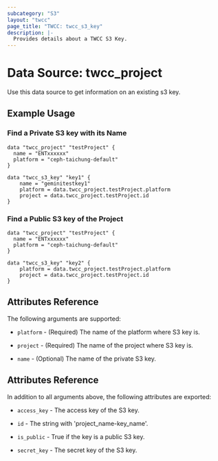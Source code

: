 ```yaml
---
subcategory: "S3"
layout: "twcc"
page_title: "TWCC: twcc_s3_key"
description: |-
  Provides details about a TWCC S3 Key.
---
```


# Data Source: twcc_project

Use this data source to get information on an existing s3 key.

## Example Usage

### Find a Private S3 key with its Name

```hcl
data "twcc_project" "testProject" {
  name = "ENTxxxxxx"
  platform = "ceph-taichung-default"
}

data "twcc_s3_key" "key1" {
    name = "geminitestkey1"
    platform = data.twcc_project.testProject.platform
    project = data.twcc_project.testProject.id
}
```

### Find a Public S3 key of the Project

```hcl
data "twcc_project" "testProject" {
  name = "ENTxxxxxx"
  platform = "ceph-taichung-default"
}

data "twcc_s3_key" "key2" {
    platform = data.twcc_project.testProject.platform
    project = data.twcc_project.testProject.id
}
```

## Attributes Reference

The following arguments are supported:

* `platform` - (Required) The name of the platform where S3 key is.

* `project` - (Required) The name of the project where S3 key is.

* `name` - (Optional) The name of the private S3 key.

## Attributes Reference

In addition to all arguments above, the following attributes are exported:

* `access_key` - The access key of the S3 key.

* `id` - The string with 'project_name-key_name'.

* `is_public` - True if the key is a public S3 key.

* `secret_key` - The secret key of the S3 key.
